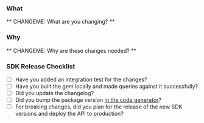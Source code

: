 ### What

** CHANGEME: What are you changing? **

### Why

** CHANGEME: Why are these changes needed? **

### SDK Release Checklist

- [ ] Have you added an integration test for the changes?
- [ ] Have you built the gem locally and made queries against it successfully?
- [ ] Did you update the changelog?
- [ ] Did you bump the package version [in the code generator](https://github.com/patch-technology/client-code-generation/blob/main/configs/ruby-config.json#L11-L12)?
- [ ] For breaking changes, did you plan for the release of the new SDK versions and deploy the API to production?
